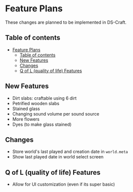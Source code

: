 
# Feature Plans

These changes are planned to be implemented in DS-Craft.

## Table of contents

- [Feature Plans](#feature-plans)
  - [Table of contents](#table-of-contents)
  - [New Features](#new-features)
  - [Changes](#changes)
  - [Q of L (quality of life) Features](#q-of-l-quality-of-life-features)

## New Features

- Dirt slabs: craftable using 6 dirt
- Petrified wooden slabs
- Stained glass
- Changing sound volume per sound source
- More flowers
- Dyes (to make glass stained)

## Changes

- Store world's last played and creation date in `world.meta`
- Show last played date in world select screen

## Q of L (quality of life) Features

- Allow for UI customization (even if its super basic)
